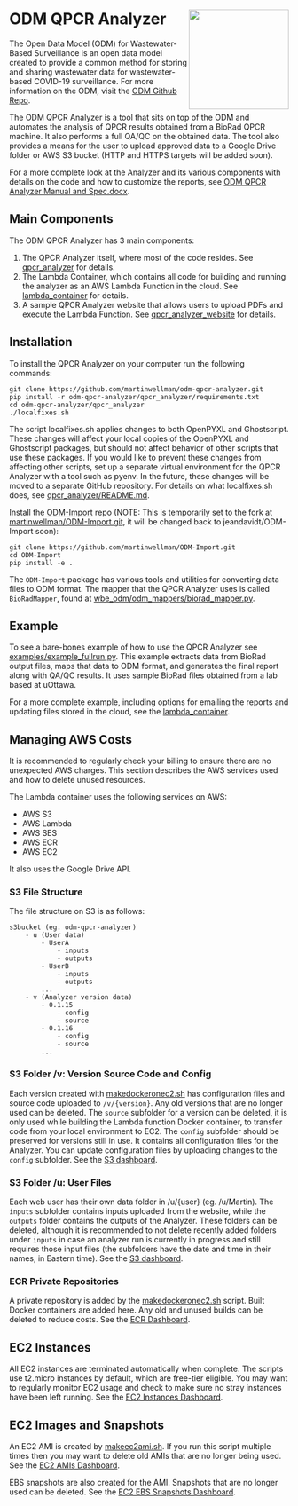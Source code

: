# <img src="https://github.com/Big-Life-Lab/ODM/blob/018dc627d6d0842fd3d1d0b854471c225ae0eb82/img/ODM-logo.png" align="right" alt="" width="180"/> ODM QPCR Analyzer

The Open Data Model (ODM) for Wastewater-Based Surveillance is an open data model created to provide a common method for storing and sharing wastewater data for wastewater-based COVID-19 surveillance. For more information on the ODM, visit the [ODM Github Repo](https://github.com/Big-Life-Lab/ODM).

The ODM QPCR Analyzer is a tool that sits on top of the ODM and automates the analysis of QPCR results obtained from a BioRad QPCR machine. It also performs a full QA/QC on the obtained data. The tool also provides a means for the user to upload approved data to a Google Drive folder or AWS S3 bucket (HTTP and HTTPS targets will be added soon).

For a more complete look at the Analyzer and its various components with details on the code and how to customize the reports, see [ODM QPCR Analyzer Manual and Spec.docx](ODM%20QPCR%20Analyzer%20Manual%20and%20Spec.docx).

## Main Components

The ODM QPCR Analyzer has 3 main components:

1. The QPCR Analyzer itself, where most of the code resides. See [qpcr_analyzer](qpcr_analyzer) for details.
1. The Lambda Container, which contains all code for building and running the analyzer as an AWS Lambda Function in the cloud. See [lambda_container](lambda_container) for details.
1. A sample QPCR Analyzer website that allows users to upload PDFs and execute the Lambda Function. See [qpcr_analyzer_website](qpcr_analyzer_website) for details.

## Installation

To install the QPCR Analyzer on your computer run the following commands:

    git clone https://github.com/martinwellman/odm-qpcr-analyzer.git
    pip install -r odm-qpcr-analyzer/qpcr_analyzer/requirements.txt
    cd odm-qpcr-analyzer/qpcr_analyzer
    ./localfixes.sh

The script localfixes.sh applies changes to both OpenPYXL and Ghostscript. These changes will affect your local copies of the OpenPYXL and Ghostscript packages, but should not affect behavior of other scripts that use these packages. If you would like to prevent these changes from affecting other scripts, set up a separate virtual environment for the QPCR Analyzer with a tool such as pyenv. In the future, these changes will be moved to a separate GitHub repository. For details on what localfixes.sh does, see [qpcr_analyzer/README.md](qpcr_analyzer/README.md).

Install the [ODM-Import](https://github.com/jeandavidt/ODM-Import) repo (NOTE: This is temporarily set to the fork at [martinwellman/ODM-Import.git](https://github.com/martinwellman/ODM-Import.git), it will be changed back to jeandavidt/ODM-Import soon):

    git clone https://github.com/martinwellman/ODM-Import.git
    cd ODM-Import
    pip install -e .

The `ODM-Import` package has various tools and utilities for converting data files to ODM format. The mapper that the QPCR Analyzer uses is called `BioRadMapper`, found at [wbe_odm/odm_mappers/biorad_mapper.py](https://github.com/jeandavidt/ODM-Import/blob/main/wbe_odm/odm_mappers/biorad_mapper.py).

## Example

To see a bare-bones example of how to use the QPCR Analyzer see [examples/example_fullrun.py](examples/example_fullrun.py). This example extracts data from BioRad output files, maps that data to ODM format, and generates the final report along with QA/QC results. It uses sample BioRad files obtained from a lab based at uOttawa.

For a more complete example, including options for emailing the reports and updating files stored in the cloud, see the [lambda_container](lambda_container).

## Managing AWS Costs

It is recommended to regularly check your billing to ensure there are no unexpected AWS charges. This section describes the AWS services used and how to delete unused resources.

The Lambda container uses the following services on AWS:

- AWS S3
- AWS Lambda
- AWS SES
- AWS ECR
- AWS EC2

It also uses the Google Drive API.

### S3 File Structure

The file structure on S3 is as follows:

    s3bucket (eg. odm-qpcr-analyzer)
        - u (User data)
            - UserA
                - inputs
                - outputs
            - UserB
                - inputs
                - outputs
            ...
        - v (Analyzer version data)
            - 0.1.15
                - config
                - source
            - 0.1.16
                - config
                - source
            ...

### S3 Folder /v: Version Source Code and Config

Each version created with [makedockeronec2.sh](makedockeronec2.sh) has configuration files and source code uploaded to `/v/{version}`. Any old versions that are no longer used can be deleted. The `source` subfolder for a version can be deleted, it is only used while building the Lambda function Docker container, to transfer code from your local environment to EC2. The `config` subfolder should be preserved for versions still in use. It contains all configuration files for the Analyzer. You can update configuration files by uploading changes to the `config` subfolder. See the [S3 dashboard](https://console.aws.amazon.com/s3/home).

### S3 Folder /u: User Files

Each web user has their own data folder in /u/{user} (eg. /u/Martin). The `inputs` subfolder contains inputs uploaded from the website, while the `outputs` folder contains the outputs of the Analyzer. These folders can be deleted, although it is recommended to not delete recently added folders under `inputs` in case an analyzer run is currently in progress and still requires those input files (the subfolders have the date and time in their names, in Eastern time). See the [S3 dashboard](https://console.aws.amazon.com/s3/home).

### ECR Private Repositories

A private repository is added by the [makedockeronec2.sh](makedockeronec2.sh) script. Built Docker containers are added here. Any old and unused builds can be deleted to reduce costs. See the [ECR Dashboard](https://console.aws.amazon.com/ecr/repositories).

## EC2 Instances

All EC2 instances are terminated automatically when complete. The scripts use t2.micro instances by default, which are free-tier eligible. You may want to regularly monitor EC2 usage and check to make sure no stray instances have been left running. See the [EC2 Instances Dashboard](https://console.aws.amazon.com/ec2/v2/home#Instances:).

## EC2 Images and Snapshots

An EC2 AMI is created by [makeec2ami.sh](makeec2ami.sh). If you run this script multiple times then you may want to delete old AMIs that are no longer being used. See the [EC2 AMIs Dashboard](https://console.aws.amazon.com/ec2/v2/home#Images:sort=name).

EBS snapshots are also created for the AMI. Snapshots that are no longer used can be deleted. See the [EC2 EBS Snapshots Dashboard](https://console.aws.amazon.com/ec2/v2/home#Snapshots:sort=snapshotId).

